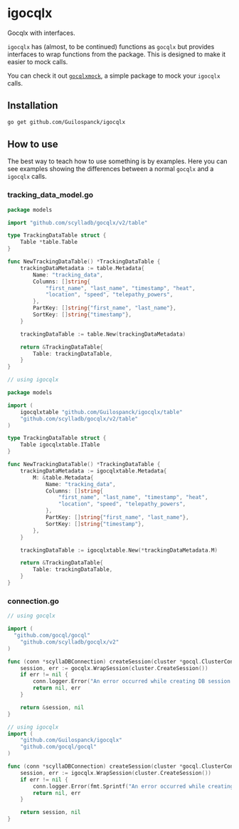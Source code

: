 # igocqlx
Gocqlx with interfaces.

`igocqlx` has (almost, to be continued) functions as `gocqlx` but provides interfaces to wrap functions from the package.
This is designed to make it easier to mock calls.

You can check it out [`gocqlxmock`](https://github.com/Guilospanck/gocqlxmock), a simple package to mock your `igocqlx` calls.

## Installation
```bash
go get github.com/Guilospanck/igocqlx
```

## How to use
The best way to teach how to use something is by examples. Here you can see examples showing the differences between a normal `gocqlx` and a `igocqlx` calls.

### tracking_data_model.go
```go
package models

import "github.com/scylladb/gocqlx/v2/table"

type TrackingDataTable struct {
	Table *table.Table
}

func NewTrackingDataTable() *TrackingDataTable {
	trackingDataMetadata := table.Metadata{
		Name: "tracking_data",
		Columns: []string{
			"first_name", "last_name", "timestamp", "heat",
			"location", "speed", "telepathy_powers",
		},
		PartKey: []string{"first_name", "last_name"},
		SortKey: []string{"timestamp"},
	}

	trackingDataTable := table.New(trackingDataMetadata)

	return &TrackingDataTable{
		Table: trackingDataTable,
	}
}
```

```go
// using igocqlx

package models

import (
	igocqlxtable "github.com/Guilospanck/igocqlx/table"
	"github.com/scylladb/gocqlx/v2/table"
)

type TrackingDataTable struct {
	Table igocqlxtable.ITable
}

func NewTrackingDataTable() *TrackingDataTable {
	trackingDataMetadata := igocqlxtable.Metadata{
		M: &table.Metadata{
			Name: "tracking_data",
			Columns: []string{
				"first_name", "last_name", "timestamp", "heat",
				"location", "speed", "telepathy_powers",
			},
			PartKey: []string{"first_name", "last_name"},
			SortKey: []string{"timestamp"},
		},
	}

	trackingDataTable := igocqlxtable.New(*trackingDataMetadata.M)

	return &TrackingDataTable{
		Table: trackingDataTable,
	}
}
```

### connection.go
```go
// using gocqlx

import (
  "github.com/gocql/gocql"
	"github.com/scylladb/gocqlx/v2"
)

func (conn *scyllaDBConnection) createSession(cluster *gocql.ClusterConfig) (*gocqlx.Session, error) {
	session, err := gocqlx.WrapSession(cluster.CreateSession())
	if err != nil {
		conn.logger.Error("An error occurred while creating DB session: ", zap.Error(err))
		return nil, err
	}

	return &session, nil
}
```

```go
// using igocqlx
import (
	"github.com/Guilospanck/igocqlx"
	"github.com/gocql/gocql"
)

func (conn *scyllaDBConnection) createSession(cluster *gocql.ClusterConfig) (igocqlx.ISessionx, error) {
	session, err := igocqlx.WrapSession(cluster.CreateSession())
	if err != nil {
		conn.logger.Error(fmt.Sprintf("An error occurred while creating DB session: %s", err.Error()))
		return nil, err
	}

	return session, nil
}
```